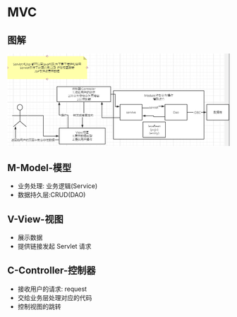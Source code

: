 # MVC

## 图解

![MVC三层架构](./img/MVC图解.png "MVC图解")

## M-Model-模型

- 业务处理: 业务逻辑(Service)
- 数据持久层:CRUD(DAO)

## V-View-视图

- 展示数据
- 提供链接发起 Servlet 请求

## C-Controller-控制器

- 接收用户的请求: request
- 交给业务层处理对应的代码
- 控制视图的跳转
